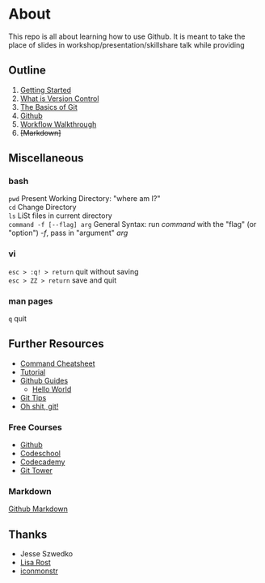 # About
This repo is all about learning how to use Github.  It is meant to take the place of slides in workshop/presentation/skillshare talk while providing

## Outline

1. [Getting Started](getting-started.md)
1. [What is Version Control](vcs.md)
1. [The Basics of Git](git.md)
1. [Github](github.md)
1. [Workflow Walkthrough](walkthrough.md)
1. ~~[Markdown]~~

## Miscellaneous
### bash
`pwd` Present Working Directory: "where am I?"  
`cd` Change Directory  
`ls` LiSt files in current directory  
`command -f [--flag] arg` General Syntax: run *command* with the "flag" (or "option") -*f*, pass in "argument" *arg*

### vi
`esc > :q! > return` quit without saving  
`esc > ZZ > return` save and quit  

### man pages
`q` quit  


## Further Resources
- [Command Cheatsheet](https://services.github.com/kit/downloads/github-git-cheat-sheet.pdf)
- [Tutorial](https://www.atlassian.com/git/tutorials/what-is-version-control)
- [Github Guides](https://guides.github.com/)
  - [Hello World](https://guides.github.com/activities/hello-world/)
- [Git Tips](https://github.com/git-tips/tips)
- [Oh shit, git!](http://ohshitgit.com/)

### Free Courses
- [Github](https://services.github.com/training/)
- [Codeschool](https://www.codeschool.com/courses/try-git)
- [Codecademy](https://www.codecademy.com/learn/learn-git)
- [Git Tower](https://www.git-tower.com/learn/)

### Markdown
[Github Markdown](https://guides.github.com/features/mastering-markdown/)


## Thanks
- Jesse Szwedko
- [Lisa Rost](https://github.com/lisacharlotterost/talk-slides/tree/master/1608_GithubGuide)
- [iconmonstr](http://iconmonstr.com/)